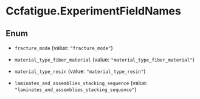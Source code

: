 # Ccfatigue.ExperimentFieldNames

## Enum

- `fracture_mode` (value: `"fracture_mode"`)

- `material_type_fiber_material` (value: `"material_type_fiber_material"`)

- `material_type_resin` (value: `"material_type_resin"`)

- `laminates_and_assemblies_stacking_sequence` (value: `"laminates_and_assemblies_stacking_sequence"`)
